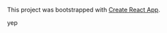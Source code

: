This project was bootstrapped with [Create React App](https://github.com/facebook/create-react-app).

yep